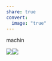 ```yaml
---
share: true
convert:
  image: "true"
---
```


machin

![](Pasted%20image%2020231216135035-1.png)![](Pasted%20image%2020231216135037-1.png)